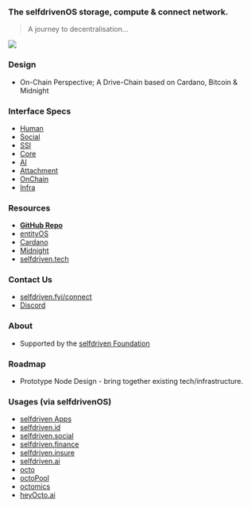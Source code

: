 
### The selfdrivenOS storage, compute &amp; connect network.

> A journey to decentralisation...

<a href="/docs/images/selfdriven-network-stack-dark.png" target="_blank" class="text-decoration-none">
    <img src="/docs/images/selfdriven-network-stack-dark.png" class="img-responsive rounded img-fluid">
</a>

### Design
- On-Chain Perspective; A Drive-Chain based on Cardano, Bitcoin & Midnight

### Interface Specs
- [Human](https://www.selfdriven.network/human-interface/)
- [Social](https://www.selfdriven.network/social-interface/)
- [SSI](https://www.selfdriven.network/ssi-interface/)
- [Core](https://www.selfdriven.network/core-interface/)
- [AI](https://www.selfdriven.network/ai-interface/)
- [Attachment](https://www.selfdriven.network/attachment-interface/)
- [OnChain](https://www.selfdriven.network/onchain-interface/)
- [Infra](https://www.selfdriven.network/infra-interface/)

### Resources
- **[GitHub Repo](https://github.com/selfdriven-foundation/selfdriven-network)**
- [entityOS](https://entityos.cloud)
- [Cardano](https://cardano.org)
- [Midnight](https://midnight.network)
- [selfdriven.tech](https://selfdriven.tech)

### Contact Us
- [selfdriven.fyi/connect](https://selfdriven.fyi/connect)
- [Discord](https://discord.gg/hGREt58wqW)

### About
- Supported by the [selfdriven Foundation](https://selfdriven.foundation)

### Roadmap
- Prototype Node Design - bring together existing tech/infrastructure.

### Usages (via selfdrivenOS)
- [selfdriven Apps](https://selfdriven.foundation/apps)
- [selfdriven.id](https://selfdriven.id)
- [selfdriven.social](https://selfdriven.social)
- [selfdriven.finance](https://selfdriven.finance)
- [selfdriven.insure](https://selfdriven.insure)
- [selfdriven.ai](https://selfdriven.ai)
- [octo](http://selfdriven.foundation/octo)
- [octoPool](https://github.com/selfdriven-foundation/octo/tree/main/octopool)
- [octomics](https://selfdriven.foundation/octomics)
- [heyOcto.ai](http://heyocto.ai)
